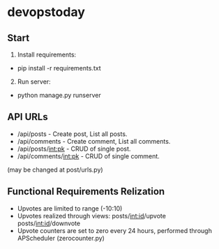 # devopstoday

## Start

1. Install requirements:
*  pip install -r requirements.txt
2. Run server:
* python manage.py runserver 

## API URLs 

* /api/posts - Create post, List all posts.
* /api/comments - Create comment, List all comments.
* /api/posts/<int:pk> - CRUD of single post.
* /api/comments/<int:pk> - CRUD of single comment.

(may be changed at post/urls.py)

## Functional Requirements Relization 

* Upvotes are limited to range (-10:10)
* Upvotes realized through views:
    posts/<int:id>/upvote 
    posts/<int:id>/downvote
* Upvote counters are set to zero every 24 hours, performed through APScheduler (zerocounter.py)
